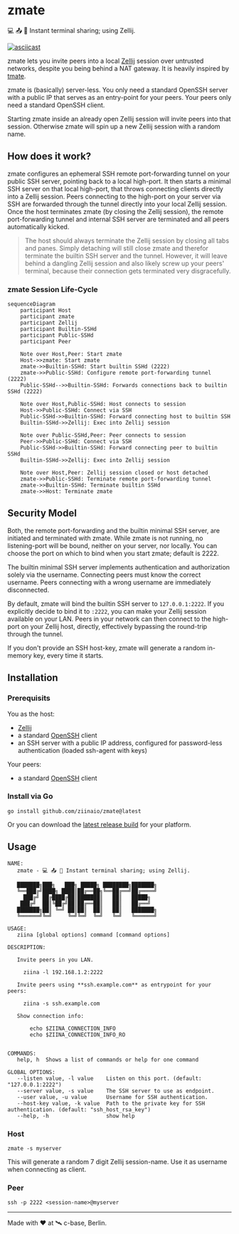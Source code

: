 # zmate

💻 📤 👥 Instant terminal sharing; using Zellij.

[![asciicast](https://asciinema.org/a/35n5GUFE4PXc1DMdp3BJozRGT.svg)](https://asciinema.org/a/35n5GUFE4PXc1DMdp3BJozRGT)

zmate lets you invite peers into a local [Zellij](https://github.com/zellij-org/zellij) session over untrusted networks, despite you being behind a NAT gateway.
It is heavily inspired by [tmate](https://github.com/tmate-io/tmate).

zmate is (basically) server-less.
You only need a standard OpenSSH server with a public IP that serves as an entry-point for your peers.
Your peers only need a standard OpenSSH client.

Starting zmate inside an already open Zellij session will invite peers into that session.
Otherwise zmate will spin up a new Zellij session with a random name.

## How does it work?

zmate configures an ephemeral SSH remote port-forwarding tunnel on your public SSH server, pointing back to a local high-port.
It then starts a minimal SSH server on that local high-port, that throws connecting clients directly into a Zellij session.
Peers connecting to the high-port on your server via SSH are forwarded through the tunnel directly into your local Zellij session.
Once the host terminates zmate (by closing the Zellij session), the remote port-forwarding tunnel and internal SSH server are terminated and all peers automatically kicked.

> The host should always terminate the Zellij session by closing all tabs and panes.
> Simply detaching will still close zmate and therefor terminate the builtin SSH server and the tunnel.
> However, it will leave behind a dangling Zellij session and also likely screw up your peers' terminal, because their connection gets terminated very disgracefully.

### zmate Session Life-Cycle

```mermaid
sequenceDiagram
    participant Host
    participant zmate
    participant Zellij
    participant Builtin-SSHd
    participant Public-SSHd
    participant Peer

    Note over Host,Peer: Start zmate
    Host->>zmate: Start zmate
    zmate->>Builtin-SSHd: Start builtin SSHd (2222)
    zmate->>Public-SSHd: Configure remote port-forwarding tunnel (2222)
    Public-SSHd-->>Builtin-SSHd: Forwards connections back to builtin SSHd (2222)

    Note over Host,Public-SSHd: Host connects to session
    Host->>Public-SSHd: Connect via SSH
    Public-SSHd->>Builtin-SSHd: Forward connecting host to builtin SSH
    Builtin-SSHd->>Zellij: Exec into Zellij session

    Note over Public-SSHd,Peer: Peer connects to session
    Peer->>Public-SSHd: Connect via SSH
    Public-SSHd->>Builtin-SSHd: Forward connecting peer to builtin SSHd
    Builtin-SSHd->>Zellij: Exec into Zellij session

    Note over Host,Peer: Zellij session closed or host detached
    zmate->>Public-SSHd: Terminate remote port-forwarding tunnel
    zmate->>Builtin-SSHd: Terminate builtin SSHd
    zmate->>Host: Terminate zmate
```

## Security Model

Both, the remote port-forwarding and the builtin minimal SSH server, are initiated and terminated with zmate.
While zmate is not running, no listening-port will be bound, neither on your server, nor locally.
You can choose the port on which to bind when you start zmate; default is 2222.

The builtin minimal SSH server implements authentication and authorization solely via the username.
Connecting peers must know the correct username.
Peers connecting with a wrong username are immediately disconnected.

By default, zmate will bind the builtin SSH server to `127.0.0.1:2222`.
If you explicitly decide to bind it to `:2222`, you can make your Zellij session available on your LAN.
Peers in your network can then connect to the high-port on your Zellij host, directly, effectively bypassing the round-trip through the tunnel.

If you don't provide an SSH host-key, zmate will generate a random in-memory key, every time it starts.

## Installation

### Prerequisits

You as the host:

- [Zellij](https://zellij.dev/)
- a standard [OpenSSH](https://github.com/openssh/openssh-portable) client
- an SSH server with a public IP address, configured for password-less authentication (loaded ssh-agent with keys)

Your peers:

- a standard [OpenSSH](https://github.com/openssh/openssh-portable) client

### Install via Go

```
go install github.com/ziinaio/zmate@latest
```

Or you can download the [latest release build](https://github.com/ziinaio/zmate/releases) for your platform.

## Usage

```
NAME:
   zmate - 💻 📤 👥 Instant terminal sharing; using Zellij.
           
   ███████╗███╗   ███╗ █████╗ ████████╗███████╗
   ╚══███╔╝████╗ ████║██╔══██╗╚══██╔══╝██╔════╝
     ███╔╝ ██╔████╔██║███████║   ██║   █████╗  
    ███╔╝  ██║╚██╔╝██║██╔══██║   ██║   ██╔══╝  
   ███████╗██║ ╚═╝ ██║██║  ██║   ██║   ███████╗
   ╚══════╝╚═╝     ╚═╝╚═╝  ╚═╝   ╚═╝   ╚══════╝

USAGE:
   ziina [global options] command [command options]

DESCRIPTION:
   
   Invite peers in you LAN.

     ziina -l 192.168.1.2:2222

   Invite peers using **ssh.example.com** as entrypoint for your peers:

     ziina -s ssh.example.com

   Show connection info:

       echo $ZIINA_CONNECTION_INFO
       echo $ZIINA_CONNECTION_INFO_RO


COMMANDS:
   help, h  Shows a list of commands or help for one command

GLOBAL OPTIONS:
   --listen value, -l value    Listen on this port. (default: "127.0.0.1:2222")
   --server value, -s value    The SSH server to use as endpoint.
   --user value, -u value      Username for SSH authentication.
   --host-key value, -k value  Path to the private key for SSH authentication. (default: "ssh_host_rsa_key")
   --help, -h                  show help
```

### Host

```
zmate -s myserver
```

This will generate a random 7 digit Zellij session-name.
Use it as username when connecting as client.

### Peer

```
ssh -p 2222 <session-name>@myserver
```

---

Made with :heart: at :artificial_satellite: c-base, Berlin.
